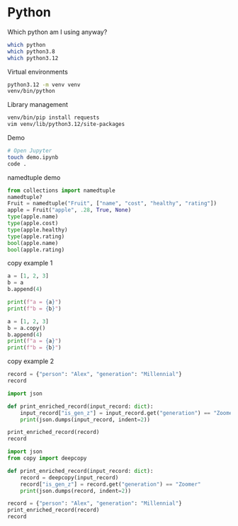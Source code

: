# Python

Which python am I using anyway?

```bash
which python
which python3.8
which python3.12
```

Virtual environments

```bash
python3.12 -m venv venv
venv/bin/python
```

Library management

```bash
venv/bin/pip install requests
vim venv/lib/python3.12/site-packages
```

Demo

```bash
# Open Jupyter
touch demo.ipynb
code .
```

namedtuple demo

```python
from collections import namedtuple
namedtuple?
Fruit = namedtuple("Fruit", ["name", "cost", "healthy", "rating"])
apple = Fruit("apple", .28, True, None)
type(apple.name)
type(apple.cost)
type(apple.healthy)
type(apple.rating)
bool(apple.name)
bool(apple.rating)
```

copy example 1

```python
a = [1, 2, 3]
b = a
b.append(4)

print(f"a = {a}")
print(f"b = {b}")

a = [1, 2, 3]
b = a.copy()
b.append(4)
print(f"a = {a}")
print(f"b = {b}")
```

copy example 2

```python
record = {"person": "Alex", "generation": "Millennial"}
record

import json

def print_enriched_record(input_record: dict):
    input_record["is_gen_z"] = input_record.get("generation") == "Zoomer"
    print(json.dumps(input_record, indent=2))

print_enriched_record(record)
record

import json
from copy import deepcopy

def print_enriched_record(input_record: dict):
    record = deepcopy(input_record)
    record["is_gen_z"] = record.get("generation") == "Zoomer"
    print(json.dumps(record, indent=2))

record = {"person": "Alex", "generation": "Millennial"}
print_enriched_record(record)
record

```
